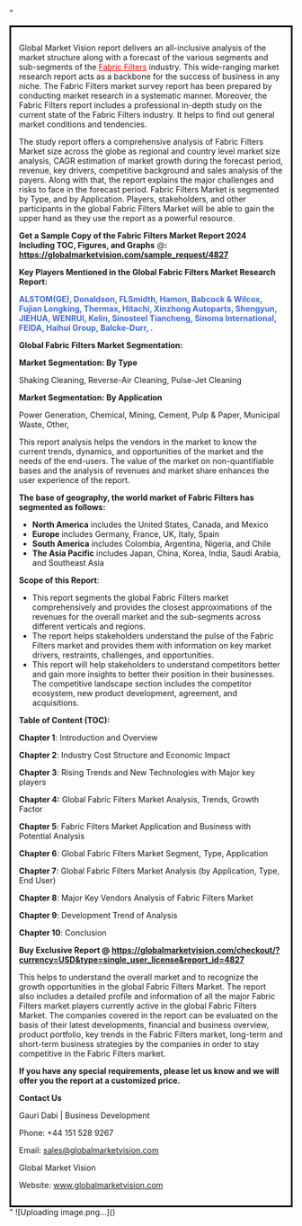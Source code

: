 "<div style='border: 3px solid black; padding: 1em;'>

Global Market Vision report delivers an all-inclusive analysis of the market structure along with a forecast of the various segments and sub-segments of the <a style='color: #ff0000;' href='https://globalmarketvision.com/reports/global-fabric-filters-market/4827'>Fabric Filters</a> industry. This wide-ranging market research report acts as a backbone for the success of business in any niche. The Fabric Filters market survey report has been prepared by conducting market research in a systematic manner. Moreover, the Fabric Filters report includes a professional in-depth study on the current state of the Fabric Filters industry. It helps to find out general market conditions and tendencies.

The study report offers a comprehensive analysis of Fabric Filters Market size across the globe as regional and country level market size analysis, CAGR estimation of market growth during the forecast period, revenue, key drivers, competitive background and sales analysis of the payers. Along with that, the report explains the major challenges and risks to face in the forecast period. Fabric Filters Market is segmented by Type, and by Application. Players, stakeholders, and other participants in the global Fabric Filters Market will be able to gain the upper hand as they use the report as a powerful resource.

<strong>Get a Sample Copy of the Fabric Filters Market Report 2024 Including TOC, Figures, and Graphs</strong> @<strong>:</strong><strong> <a style='color: #ff0000;' href='https://globalmarketvision.com/sample_request/4827?utm_source=linkedinPulse&utm_medium=Dhiraj&utm_campaign=Dhiraj'><strong>https://globalmarketvision.com/sample_request/4827</strong></a></strong>

<strong>Key Players Mentioned in the Global Fabric Filters Market Research Report:</strong>

<strong style='color: #4169e1;'>ALSTOM(GE), Donaldson, FLSmidth, Hamon, Babcock & Wilcox, Fujian Longking, Thermax, Hitachi, Xinzhong Autoparts, Shengyun, JIEHUA, WENRUI, Kelin, Sinosteel Tiancheng, Sinoma International, FEIDA, Haihui Group, Balcke-Durr, .

</strong>

<strong>Global Fabric Filters Market Segmentation:</strong>

<strong>Market Segmentation: By Type</strong>

Shaking Cleaning, Reverse-Air Cleaning, Pulse-Jet Cleaning

<strong>Market Segmentation: By Application</strong>

Power Generation, Chemical, Mining, Cement, Pulp & Paper, Municipal Waste, Other,

This report analysis helps the vendors in the market to know the current trends, dynamics, and opportunities of the market and the needs of the end-users. The value of the market on non-quantifiable bases and the analysis of revenues and market share enhances the user experience of the report.

<strong>The base of geography, the world market of Fabric Filters has segmented as follows:</strong>
<ul>
  <li><strong>North America</strong> includes the United States, Canada, and Mexico</li>
  <li><strong>Europe</strong> includes Germany, France, UK, Italy, Spain</li>
  <li><strong>South America</strong> includes Colombia, Argentina, Nigeria, and Chile</li>
  <li><strong>The Asia Pacific</strong> includes Japan, China, Korea, India, Saudi Arabia, and Southeast Asia</li>
</ul>
<strong>Scope of this Report</strong>:
<ul>
  <li>This report segments the global Fabric Filters market comprehensively and provides the closest approximations of the revenues for the overall market and the sub-segments across different verticals and regions.</li>
  <li>The report helps stakeholders understand the pulse of the Fabric Filters market and provides them with information on key market drivers, restraints, challenges, and opportunities.</li>
  <li>This report will help stakeholders to understand competitors better and gain more insights to better their position in their businesses. The competitive landscape section includes the competitor ecosystem, new product development, agreement, and acquisitions.</li>
</ul>
<strong>Table of Content (TOC): </strong>

<strong>Chapter 1</strong>: Introduction and Overview

<strong>Chapter 2</strong>: Industry Cost Structure and Economic Impact

<strong>Chapter 3</strong>: Rising Trends and New Technologies with Major key players

<strong>Chapter 4:</strong> Global Fabric Filters Market Analysis, Trends, Growth Factor

<strong>Chapter 5</strong>: Fabric Filters Market Application and Business with Potential Analysis

<strong>Chapter 6</strong>: Global Fabric Filters Market Segment, Type, Application

<strong>Chapter 7</strong>: Global Fabric Filters Market Analysis (by Application, Type, End User)

<strong>Chapter 8</strong>: Major Key Vendors Analysis of Fabric Filters Market

<strong>Chapter 9</strong>: Development Trend of Analysis

<strong>Chapter 10</strong>: Conclusion

<strong>Buy Exclusive Report @</strong><strong> <strong><a style='color: #ff0000;' href='https://globalmarketvision.com/checkout/?currency=USD&type=single_user_license&report_id=4827?utm_source=linkedinPulse&utm_medium=Dhiraj&utm_campaign=Dhiraj'>https://globalmarketvision.com/checkout/?currency=USD&type=single_user_license&report_id=4827</a></strong>
</strong>

This helps to understand the overall market and to recognize the growth opportunities in the global Fabric Filters Market. The report also includes a detailed profile and information of all the major Fabric Filters market players currently active in the global Fabric Filters Market. The companies covered in the report can be evaluated on the basis of their latest developments, financial and business overview, product portfolio, key trends in the Fabric Filters market, long-term and short-term business strategies by the companies in order to stay competitive in the Fabric Filters market.

<strong>If you have any special requirements, please let us know and we will offer you the report at a customized price.</strong>

<strong>Contact Us</strong>

Gauri Dabi | Business Development

Phone: +44 151 528 9267

Email: <a href='mailto:sales@globalmarketvision.com'>sales@globalmarketvision.com</a>

Global Market Vision

Website: <a href='http://www.globalmarketvision.com/'>www.globalmarketvision.com</a>

</div>"
![Uploading image.png…]()

